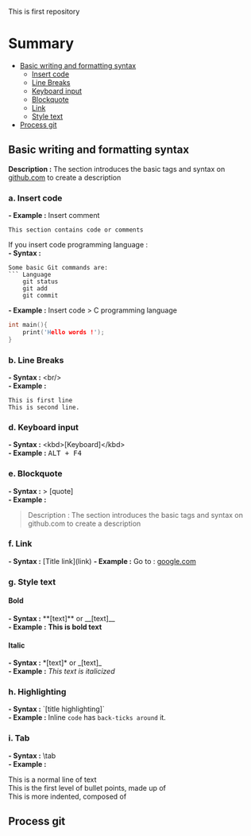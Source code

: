 This is first repository 

# Summary

- [Basic writing and formatting syntax](#Basic-writing-and-formatting-syntax)
	- [Insert code](#a-Insert-code)
	- [Line Breaks](#b-Line-Breaks)
	- [Keyboard input](#d-Keyboard-input)
	- [Blockquote](#e-Blockquote)
	- [Link](#f-Link)
	- [Style text](#g-Style-text)
- [Process git](#Process-git)


## Basic writing and formatting syntax 
**Description :** The section introduces the basic tags and syntax on [github.com](https//github.com) to create a description 

### a. Insert code 
**- Example :** Insert comment 
```
This section contains code or comments
```
If you insert code programming language :<br/>
**- Syntax :** <br/>
```
Some basic Git commands are:
``` Language
	git status
	git add
	git commit
```

**- Example :** Insert code > C programming language
```C
int main(){
    print('Hello words !');
}
```


### b. Line Breaks
**- Syntax :** \<br/> <br/>
**- Example :**

```
This is first line 
This is second line.
```

### d. Keyboard input
**- Syntax :** \<kbd>[Keyboard]\</kbd> <br/>
**- Example :**
<kbd>ALT + F4</kbd> 

### e. Blockquote
**- Syntax :** \> [quote] <br/>
**- Example :**
> Description : The section introduces the basic tags and syntax on github.com to create a description


### f. Link
**- Syntax :** \[Title link](link)
**- Example :** Go to : [google.com](https://google.com) 

### g. Style text
#### Bold 
**- Syntax :** \**[text]**  or \__[text]__<br/>
**- Example :** **This is bold text**

#### Italic
**- Syntax :** \*[text]* or \_[text]_ <br/>
**- Example :** *This text is italicized*

### h. Highlighting
**- Syntax :** \`[title highlighting]\` <br/>
**- Example :** Inline `code` has `back-ticks around` it.


### i. Tab
**- Syntax :** \tab <br/>
**- Example :** 

This is a normal line of text<br/>
<space>This is the first level of bullet points, made up of <br/>
<space>This is more indented, composed of <br/>

## Process git

